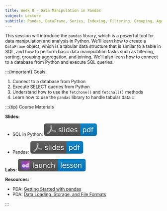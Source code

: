 ```yaml
---
title: Week 8 - Data Manipulation in Pandas
subject: Lecture
subtitle: Pandas, DataFrame, Series, Indexing, Filtering, Grouping, Aggregation, Joining
---
```


This session will introduce the `pandas` library, which is a powerful tool for data manipulation and analysis in Python. We'll learn how to create a `DataFrame` object, which is a tabular data structure that is similar to a table in SQL, and how to perform basic data manipulation tasks such as filtering, sorting, grouping,aggregation, and joining. We'll also learn how to connect to a database from Python and execute SQL queries.

:::{important} Goals
1. Connect to a database from Python
2. Execute SELECT queries from Python
3. Understand how to use the `fetchone()` and `fetchall()` methods
4. Learn how to use the `pandas` library to handle tabular data
:::

:::{tip} Course Materials 

**Slides:** 

* SQL in Python: [![](images/slides-pdf-blue-adobeacrobatreader.svg)][pdf link1]

* Pandas: [![](images/slides-pdf-blue-adobeacrobatreader.svg)][pdf link2]

**Labs:** [![](images/launch-lesson-blue-ed.svg)][notebook link]

**Resources:**
* PDA: [Getting Started with pandas][pda link1]
* PDA: [Data Loading, Storage, and File Formats][pda link2]

:::

[pdf link1]: https://khlee42.github.io/datahandling-content-pdf/SQLinPython.pdf
[pdf link2]: https://khlee42.github.io/datahandling-content-pdf/pandas.pdf
[notebook link]: https://edstem.org/us/courses/46034/lessons/79236
[pda link1]: https://wesmckinney.com/book/pandas-basics
[pda link2]: https://wesmckinney.com/book/accessing-data